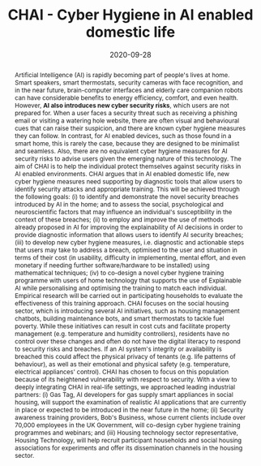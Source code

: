 ---
title: "CHAI - Cyber Hygiene in AI enabled domestic life"
abstract: "Artificial Intelligence (AI) is rapidly becoming part of people's lives at home. Smart speakers, smart thermostats, security cameras with face recognition, and in the near future, brain-computer interfaces and elderly care companion robots can have considerable benefits to energy efficiency, comfort, and even health. However, **AI also introduces new cyber security risks**, which users are not prepared for. When a user faces a security threat such as receiving a phishing email or visiting a watering hole website, there are often visual and behavioural cues that can raise their suspicion, and there are known cyber hygiene measures they can follow. In contrast, for AI enabled devices, such as those found in a smart home, this is rarely the case, because they are designed to be minimalist and seamless. Also, there are no equivalent cyber hygiene measures for AI security risks to advise users given the emerging nature of this technology.

The aim of CHAI is to help the individual protect themselves against security risks in AI enabled environments. CHAI argues that in AI enabled domestic life, new cyber hygiene measures need supporting by diagnostic tools that allow users to identify security attacks and appropriate training. This will be achieved through the following goals: (i) to identify and demonstrate the novel security breaches introduced by AI in the home; and to assess the social, psychological and neuroscientific factors that may influence an individual's susceptibility in the context of these breaches; (ii) to employ and improve the use of methods already proposed in AI for improving the explainability of AI decisions in order to provide diagnostic information that allows users to identify AI security breaches; (iii) to develop new cyber hygiene measures, i.e. diagnostic and actionable steps that users may take to address a breach, optimised to the user and situation in terms of their cost (in usability, difficulty in implementing, mental effort, and even monetary if needing further software/hardware to be installed) using mathematical techniques; (iv) to co-design a novel cyber hygiene training programme with users of home technology that supports the use of Explainable AI while personalising and optimising the training to match each individual. Empirical research will be carried out in participating households to evaluate the effectiveness of this training approach.

CHAI focuses on the social housing sector, which is introducing several AI initiatives, such as housing management chatbots, building maintenance bots, and smart thermostats to tackle fuel poverty. While these initiatives can result in cost cuts and facilitate property management (e.g. temperature and humidity controllers), residents have no control over these changes and often do not have the digital literacy to respond to security risks and breaches. If an AI system's integrity or availability is breached this could affect the physical privacy of tenants (e.g. life patterns of behaviour), as well as their emotional and physical safety (e.g. temperature, electrical appliances' control). CHAI has chosen to focus on this population because of its heightened vulnerability with respect to security.

With a view to deeply integrating CHAI in real-life settings, we approached leading industrial partners: (i) Gas Tag, AI developers for gas supply smart appliances in social housing, will support the examination of realistic AI applications that are currently in place or expected to be introduced in the near future in the home; (ii) Security awareness training providers, Bob's Business, whose current clients include over 70,000 employees in the UK Government, will co-design cyber hygiene training programmes and webinars; and (iii) Housing technology sector representative, Housing Technology, will help recruit participant households and social housing associations for experiments and offer its dissemination channels in the housing sector."
collection: projects
permalink: /project/chai
date: 2020-09-28
citation: '<b>Role</b>: co.I., University of Greenwich.<br>
<b>Research topics:</b> Smart-home security, AI attacks. <br>
<b>Team members:</b> Dr Hsueh-Ju Chen.<br> 
<b>Funder:</b> <a href = "https://www.ukri.org/councils/epsrc/">Engineering and Physical Sciences Research Council</a> as part of the <a href = "https://gow.epsrc.ukri.org/NGBOViewPanel.aspx?PanelId=1-7RZQS3">Security for all in an AI enabled society</a> panel with EPSRC references EP/T026812/1, EP/T026596/1, EP/T026707/1, EP/T026820/1.<br>
The project coordinator, Professor Loukas, summarises CHAI <a href="https://www.youtube.com/watch?v=DgP9gzkLmys">here</a>, as well as a related TedX <a href="https://www.youtube.com/watch?v=pb1A5w4f3PA">talk</a>.<br>
<i class="fas fa-fw fa-link zoom" aria-hidden="true"></i><a href = "https://tango-project.eu">project website</a>
<i class="fas fa-fw fa-link zoom" aria-hidden="true"></i><a href = "https://gow.epsrc.ukri.org/NGBOViewGrant.aspx?GrantRef=EP/T026812/1">EPSRC GoW</a>'
---